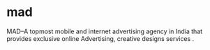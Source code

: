 mad
===

MAD–A topmost mobile and internet advertising agency in India that provides exclusive online Advertising, creative designs services .

